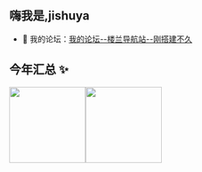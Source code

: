 ## 嗨我是,jishuya

- 👭 我的论坛：<a target="_blank" href="https://www.jishuya.cn/">我的论坛--楼兰导航站--刚搭建不久</a>

## 今年汇总 ✨

<img align="" height="137px" src="https://github-readme-stats.vercel.app/api?username=jishuya-cn&hide_title=true&hide_border=true&show_icons=true&include_all_commits=true&line_height=21&bg_color=0,EE9AE5,E96D71,E96D71,5961F9&theme=graywhite&locale=cn" /><img align="" height="137px" src="https://github-readme-stats.vercel.app/api/top-langs/?username=jishuya-cn&hide_title=true&hide_border=true&layout=compact&bg_color=0,73FA79,73FDFF,D783FF&theme=graywhite&locale=cn" />
